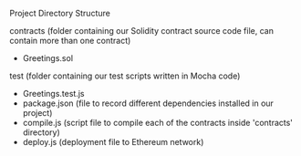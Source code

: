Project Directory Structure

contracts (folder containing our Solidity contract source code file, can contain more than one contract)
-  Greetings.sol

test (folder containing our test scripts written in Mocha code)
-  Greetings.test.js
-  package.json (file to record different dependencies installed in our project)
-  compile.js (script file to compile each of the contracts inside 'contracts' directory)
-  deploy.js (deployment file to Ethereum network)
